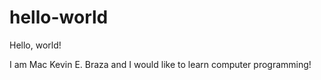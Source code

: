 # hello-world
Hello, world!

I am Mac Kevin E. Braza and I would like to learn computer programming!

